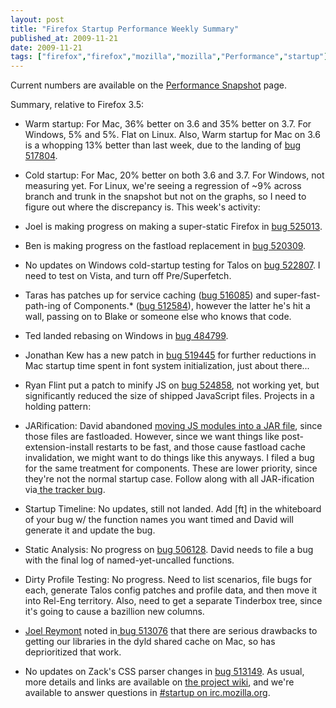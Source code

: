 ```yaml
---
layout: post
title: "Firefox Startup Performance Weekly Summary"
published_at: 2009-11-21
date: 2009-11-21
tags: ["firefox","firefox","mozilla","mozilla","Performance","startup"]
---
```


Current numbers are available on the [Performance  Snapshot](http://graphs.mozilla.org/dashboard/snapshot/) page.

Summary, relative to Firefox 3.5:

*   Warm startup: For Mac, 36% better on 3.6 and 35% better on 3.7. For  Windows, 5% and 5%. Flat on Linux. Also, Warm startup for Mac on 3.6 is a whopping 13% better than last week, due to the landing of [bug 517804](https://bugzilla.mozilla.org/show_bug.cgi?id=517804).
*   Cold startup:  For Mac, 20% better on both 3.6 and 3.7. For  Windows, not measuring yet. For Linux, we're seeing a regression of ~9% across branch and trunk in the snapshot but not on the graphs, so I need to figure out where the discrepancy is.
This week's activity:

*   Joel is making progress on making a super-static Firefox in [bug 525013](https://bugzilla.mozilla.org/show_bug.cgi?id=525013 "https://bugzilla.mozilla.org/show_bug.cgi?id=525013").
*   Ben is making progress on the fastload replacement in [bug 520309](https://bugzilla.mozilla.org/show_bug.cgi?id=520309 "https://bugzilla.mozilla.org/show_bug.cgi?id=520309").
*   No updates on Windows cold-startup testing for  Talos on [bug  522807](https://bugzilla.mozilla.org/show_bug.cgi?id=522807). I need to test on Vista, and turn off Pre/Superfetch.
*   Taras has patches up for service caching ([bug 516085](https://bugzilla.mozilla.org/show_bug.cgi?id=516085 "https://bugzilla.mozilla.org/show_bug.cgi?id=516085")) and super-fast-path-ing of Components.* ([bug 512584](https://bugzilla.mozilla.org/show_bug.cgi?id=512584 "https://bugzilla.mozilla.org/show_bug.cgi?id=512584")), however the latter he's hit a wall, passing on to Blake or someone else who knows that code.
*   Ted landed rebasing on Windows in [bug 484799](https://bugzilla.mozilla.org/show_bug.cgi?id=484799 "https://bugzilla.mozilla.org/show_bug.cgi?id=484799").
*   Jonathan Kew has a new patch in [bug        519445](https://bugzilla.mozilla.org/show_bug.cgi?id=519445) for further reductions in Mac startup       time spent in  font system initialization, just about there...
*   Ryan Flint put a patch to minify JS on [bug 524858](https://bugzilla.mozilla.org/show_bug.cgi?id=524858), not working yet, but significantly reduced the size of shipped JavaScript files.
Projects in a holding pattern:

*   JARification: David abandoned [moving JS          modules into a JAR file](https://bugzilla.mozilla.org/show_bug.cgi?id=509755), since those files are fastloaded.         However, since we want things like post-extension-install  restarts  to   be     fast, and those cause fastload cache invalidation,  we might   want  to   do   things like this anyways. I filed a bug for  the same   treatment  for     components. These are lower priority,  since they're   not the  normal     startup case. Follow along with all  JAR-ification   via[ the         tracker  bug](https://bugzilla.mozilla.org/show_bug.cgi?id=513027).
*   Startup Timeline: No updates, still not landed. Add [ft] in the        whiteboard of your bug w/ the function names you want timed and David        will generate it and update the bug.
*   Static Analysis: No progress on [bug        506128](https://bugzilla.mozilla.org/show_bug.cgi?id=506128).  David needs to file a bug with the final log of        named-yet-uncalled  functions.
*   Dirty Profile Testing: No progress. Need to list scenarios, file        bugs  for each, generate Talos config patches and profile data, and    then     move  it into Rel-Eng territory. Also, need to get a separate       Tinderbox  tree,  since it's going to cause a bazillion new  columns.
*   [Joel        Reymont](http://wagerlabs.com/) noted in[ bug        513076](https://bugzilla.mozilla.org/show_bug.cgi?id=513076) that there are serious drawbacks to getting our libraries  in       the dyld  shared cache on Mac, so has deprioritized that work.
*   No updates on Zack's CSS parser changes in [bug          513149](https://bugzilla.mozilla.org/show_bug.cgi?id=513149).
As usual, more details and links are  available on [the       project wiki](https://wiki.mozilla.org/Firefox/Projects/Startup_Time_Improvements), and we're available to answer questions in [#startup on irc.mozilla.org](irc://irc.mozilla.org/#startup).
